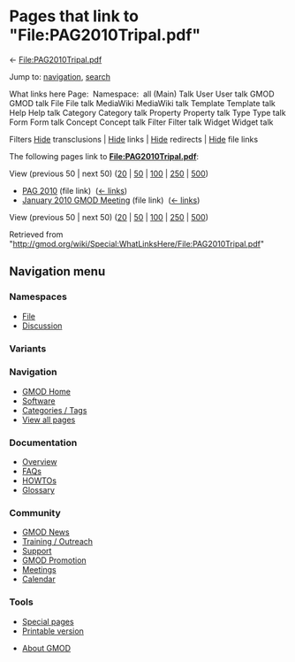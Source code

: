 <div id="mw-page-base" class="noprint">

</div>

<div id="mw-head-base" class="noprint">

</div>

<div id="content" class="mw-body" role="main">

<span id="top"></span>

<div id="mw-js-message" style="display:none;">

</div>



# <span dir="auto">Pages that link to "File:PAG2010Tripal.pdf"</span>

<div id="bodyContent">

<div id="contentSub">

←
[File:PAG2010Tripal.pdf](/wiki/File:PAG2010Tripal.pdf "File:PAG2010Tripal.pdf")

</div>

<div id="jump-to-nav" class="mw-jump">

Jump to: [navigation](#mw-navigation), [search](#p-search)

</div>

<div id="mw-content-text">

What links here Page:  Namespace:  all (Main) Talk User User talk GMOD
GMOD talk File File talk MediaWiki MediaWiki talk Template Template talk
Help Help talk Category Category talk Property Property talk Type Type
talk Form Form talk Concept Concept talk Filter Filter talk Widget
Widget talk

Filters
[Hide](/mediawiki/index.php?title=Special:WhatLinksHere/File:PAG2010Tripal.pdf&hidetrans=1 "Special:WhatLinksHere/File:PAG2010Tripal.pdf")
transclusions \|
[Hide](/mediawiki/index.php?title=Special:WhatLinksHere/File:PAG2010Tripal.pdf&hidelinks=1 "Special:WhatLinksHere/File:PAG2010Tripal.pdf")
links \|
[Hide](/mediawiki/index.php?title=Special:WhatLinksHere/File:PAG2010Tripal.pdf&hideredirs=1 "Special:WhatLinksHere/File:PAG2010Tripal.pdf")
redirects \|
[Hide](/mediawiki/index.php?title=Special:WhatLinksHere/File:PAG2010Tripal.pdf&hideimages=1 "Special:WhatLinksHere/File:PAG2010Tripal.pdf")
file links

The following pages link to
**[File:PAG2010Tripal.pdf](/wiki/File:PAG2010Tripal.pdf "File:PAG2010Tripal.pdf")**:

View (previous 50 \| next 50)
([20](/mediawiki/index.php?title=Special:WhatLinksHere/File:PAG2010Tripal.pdf&limit=20 "Special:WhatLinksHere/File:PAG2010Tripal.pdf")
\|
[50](/mediawiki/index.php?title=Special:WhatLinksHere/File:PAG2010Tripal.pdf&limit=50 "Special:WhatLinksHere/File:PAG2010Tripal.pdf")
\|
[100](/mediawiki/index.php?title=Special:WhatLinksHere/File:PAG2010Tripal.pdf&limit=100 "Special:WhatLinksHere/File:PAG2010Tripal.pdf")
\|
[250](/mediawiki/index.php?title=Special:WhatLinksHere/File:PAG2010Tripal.pdf&limit=250 "Special:WhatLinksHere/File:PAG2010Tripal.pdf")
\|
[500](/mediawiki/index.php?title=Special:WhatLinksHere/File:PAG2010Tripal.pdf&limit=500 "Special:WhatLinksHere/File:PAG2010Tripal.pdf"))

- [PAG 2010](/wiki/PAG_2010 "PAG 2010") (file link) ‎
  <span class="mw-whatlinkshere-tools">([←
  links](/mediawiki/index.php?title=Special:WhatLinksHere&target=PAG+2010 "Special:WhatLinksHere"))</span>
- [January 2010 GMOD
  Meeting](/wiki/January_2010_GMOD_Meeting "January 2010 GMOD Meeting")
  (file link) ‎ <span class="mw-whatlinkshere-tools">([←
  links](/mediawiki/index.php?title=Special:WhatLinksHere&target=January+2010+GMOD+Meeting "Special:WhatLinksHere"))</span>

View (previous 50 \| next 50)
([20](/mediawiki/index.php?title=Special:WhatLinksHere/File:PAG2010Tripal.pdf&limit=20 "Special:WhatLinksHere/File:PAG2010Tripal.pdf")
\|
[50](/mediawiki/index.php?title=Special:WhatLinksHere/File:PAG2010Tripal.pdf&limit=50 "Special:WhatLinksHere/File:PAG2010Tripal.pdf")
\|
[100](/mediawiki/index.php?title=Special:WhatLinksHere/File:PAG2010Tripal.pdf&limit=100 "Special:WhatLinksHere/File:PAG2010Tripal.pdf")
\|
[250](/mediawiki/index.php?title=Special:WhatLinksHere/File:PAG2010Tripal.pdf&limit=250 "Special:WhatLinksHere/File:PAG2010Tripal.pdf")
\|
[500](/mediawiki/index.php?title=Special:WhatLinksHere/File:PAG2010Tripal.pdf&limit=500 "Special:WhatLinksHere/File:PAG2010Tripal.pdf"))

</div>

<div class="printfooter">

Retrieved from
"<http://gmod.org/wiki/Special:WhatLinksHere/File:PAG2010Tripal.pdf>"

</div>

<div id="catlinks" class="catlinks catlinks-allhidden">

</div>

<div class="visualClear">

</div>

</div>

</div>

<div id="mw-navigation">

## Navigation menu

<div id="mw-head">



<div id="left-navigation">

<div id="p-namespaces" class="vectorTabs" role="navigation"
aria-labelledby="p-namespaces-label">

### Namespaces

- <span id="ca-nstab-image"><a href="/wiki/File:PAG2010Tripal.pdf" accesskey="c"
  title="View the file page [c]">File</a></span>
- <span id="ca-talk"><a
  href="/mediawiki/index.php?title=File_talk:PAG2010Tripal.pdf&amp;action=edit&amp;redlink=1"
  accesskey="t"
  title="Discussion about the content page [t]">Discussion</a></span>

</div>

<div id="p-variants" class="vectorMenu emptyPortlet" role="navigation"
aria-labelledby="p-variants-label">

### 

### Variants[](#)

<div class="menu">

</div>

</div>

</div>





</div>

</div>

</div>

<div id="mw-panel">

<div id="p-logo" role="banner">

<a href="/wiki/Main_Page"
style="background-image: url(http://gmod.org/images/GMOD-cogs.png);"
title="Visit the main page"></a>

</div>

<div id="p-Navigation" class="portal" role="navigation"
aria-labelledby="p-Navigation-label">

### Navigation

<div class="body">

- <span id="n-GMOD-Home">[GMOD Home](/wiki/Main_Page)</span>
- <span id="n-Software">[Software](/wiki/GMOD_Components)</span>
- <span id="n-Categories-.2F-Tags">[Categories /
  Tags](/wiki/Categories)</span>
- <span id="n-View-all-pages">[View all
  pages](/wiki/Special:AllPages)</span>

</div>

</div>

<div id="p-Documentation" class="portal" role="navigation"
aria-labelledby="p-Documentation-label">

### Documentation

<div class="body">

- <span id="n-Overview">[Overview](/wiki/Overview)</span>
- <span id="n-FAQs">[FAQs](/wiki/Category:FAQ)</span>
- <span id="n-HOWTOs">[HOWTOs](/wiki/Category:HOWTO)</span>
- <span id="n-Glossary">[Glossary](/wiki/Glossary)</span>

</div>

</div>

<div id="p-Community" class="portal" role="navigation"
aria-labelledby="p-Community-label">

### Community

<div class="body">

- <span id="n-GMOD-News">[GMOD News](/wiki/GMOD_News)</span>
- <span id="n-Training-.2F-Outreach">[Training /
  Outreach](/wiki/Training_and_Outreach)</span>
- <span id="n-Support">[Support](/wiki/Support)</span>
- <span id="n-GMOD-Promotion">[GMOD
  Promotion](/wiki/GMOD_Promotion)</span>
- <span id="n-Meetings">[Meetings](/wiki/Meetings)</span>
- <span id="n-Calendar">[Calendar](/wiki/Calendar)</span>

</div>

</div>

<div id="p-tb" class="portal" role="navigation"
aria-labelledby="p-tb-label">

### Tools

<div class="body">

- <span id="t-specialpages"><a href="/wiki/Special:SpecialPages" accesskey="q"
  title="A list of all special pages [q]">Special pages</a></span>
- <span id="t-print"><a
  href="/mediawiki/index.php?title=Special:WhatLinksHere/File:PAG2010Tripal.pdf&amp;printable=yes"
  rel="alternate" accesskey="p"
  title="Printable version of this page [p]">Printable version</a></span>

</div>

</div>

</div>

</div>

<div id="footer" role="contentinfo">

- <span id="footer-places-about">[About
  GMOD](/wiki/GMOD:About "GMOD:About")</span>

<!-- -->






</div>
